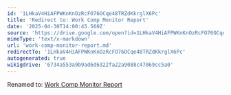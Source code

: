 ```yaml
---
id: '1LHkaV4HiAFPWKnKnOzRcFO76OCqe48TRZdKkrglX6Pc'
title: 'Redirect to: Work Comp Monitor Report'
date: '2025-04-30T14:00:45.560Z'
source: 'https://drive.google.com/open?id=1LHkaV4HiAFPWKnKnOzRcFO76OCqe48TRZdKkrglX6Pc'
mimeType: 'text/x-markdown'
url: 'work-comp-monitor-report.md'
redirectTo: '1LHkaV4HiAFPWKnKnOzRcFO76OCqe48TRZdKkrglX6Pc'
autogenerated: true
wikigdrive: '6734a553a9b9ad6d6322fa22a9088c47069cc5a0'
---
```

Renamed to: [Work Comp Monitor Report](work-comp-monitor-report.md)
